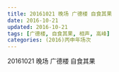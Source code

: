 ```yaml
---
title: 20161021 晚场 广德楼 自食其果
date: 2016-10-21
updated: 2016-10-21
tags: [广德楼, 自食其果, 相声, 高峰] 
categories: (2016)丙申年场次 
---
```

20161021 晚场 广德楼 自食其果

